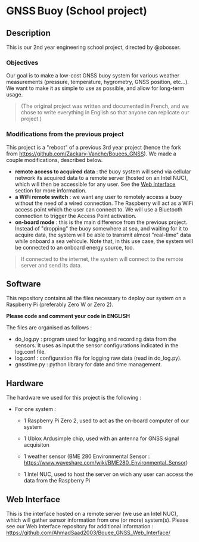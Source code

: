 # GNSS Buoy (School project)

## Description
This is our 2nd year engineering school project, directed by @pbosser.

### Objectives
Our goal is to make a low-cost GNSS buoy system for various weather measurements (pressure, temperature, hygrometry, GNSS position, etc…). We want to make it as simple to use as possible, and allow for long-term usage.
>(The original project was written and documented in French, and we chose to write everything in English so that anyone can replicate our project.)

### Modifications from the previous project
This project is a "reboot" of a previous 3rd year project (hence the fork from https://github.com/Zackary-Vanche/Bouees_GNSS). We made a couple modifications, described below.
- __remote access to acquired data__ : the buoy system will send via cellular network its acquired data to a remote server (hosted on an Intel NUC), which will then be accessible for any user. See the [Web Interface](https://github.com/elNuNus/Bouees_GNSS_2023/tree/main?tab=readme-ov-file#web-interface) section for more information.
- __a WiFi remote switch__ : we want any user to remotely access a buoy without the need of a wired connection. The Raspberry will act as a WiFi access point which the user can connect to. We will use a Bluetooth connection to trigger the Access Point activation.
- __on-board mode__ : this is the main difference from the previous project. Instead of "dropping" the buoy somewhere at sea, and waiting for it to acquire data, the system will be able to transmit almost "real-time" data while onboard a sea vehicule. Note that, in this use case, the system will be connected to an onboard energy source, too.
>If connected to the internet, the system will connect to the remote server and send its data.

## Software
This repository contains all the files necessary to deploy our system on a Raspberry Pi (preferably Zero W or Zero 2).

__Please code and comment your code in ENGLISH__

The files are organised as follows :
  - do_log.py : program used for logging and recording data from the sensors. It uses as input the sensor configurations indicated in the log.conf file.
  - log.conf : configuration file for logging raw data (read in do_log.py).
  - gnsstime.py : python library for date and time management.

## Hardware
The hardware we used for this project is the following :

- For one system :
    - 1 Raspberry Pi Zero 2, used to act as the on-board computer of our system
    - 1 Ublox Ardusimple chip, used with an antenna for GNSS signal acquisiton
    - 1 weather sensor (BME 280 Environmental Sensor : https://www.waveshare.com/wiki/BME280_Environmental_Sensor)
  
  - 1 Intel NUC, used to host the server on wich any user can access the data from the Raspberry Pi

## Web Interface
This is the interface hosted on a remote server (we use an Intel NUC), which will gather sensor information from one (or more) system(s).
Please see our Web Interface repository for additional information : https://github.com/AhmadSaad2003/Bouee_GNSS_Web_Interface/
